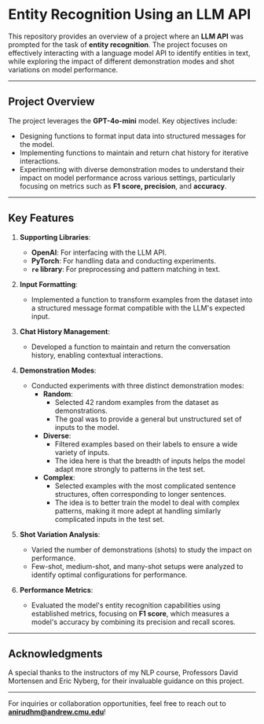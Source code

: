 # Entity Recognition Using an LLM API

This repository provides an overview of a project where an **LLM API** was prompted for the task of **entity recognition**. The project focuses on effectively interacting with a language model API to identify entities in text, while exploring the impact of different demonstration modes and shot variations on model performance.

---

## Project Overview

The project leverages the **GPT-4o-mini** model. Key objectives include:
- Designing functions to format input data into structured messages for the model.
- Implementing functions to maintain and return chat history for iterative interactions.
- Experimenting with diverse demonstration modes to understand their impact on model performance across various settings, particularly focusing on metrics such as **F1 score, precision**, and **accuracy**.

---

## Key Features

1. **Supporting Libraries**:
   - **OpenAI**: For interfacing with the LLM API.
   - **PyTorch**: For handling data and conducting experiments.
   - **`re` library**: For preprocessing and pattern matching in text.

2. **Input Formatting**:
   - Implemented a function to transform examples from the dataset into a structured message format compatible with the LLM's expected input.

3. **Chat History Management**:
   - Developed a function to maintain and return the conversation history, enabling contextual interactions.

4. **Demonstration Modes**:
   - Conducted experiments with three distinct demonstration modes:
     - **Random**:
       - Selected 42 random examples from the dataset as demonstrations.
       - The goal was to provide a general but unstructured set of inputs to the model.
     - **Diverse**:
       - Filtered examples based on their labels to ensure a wide variety of inputs.
       - The idea here is that the breadth of inputs helps the model adapt more strongly to patterns in the test set.
     - **Complex**:
       - Selected examples with the most complicated sentence structures, often corresponding to longer sentences.
       - The idea is to better train the model to deal with complex patterns, making it more adept at handling similarly complicated inputs in the test set.

6. **Shot Variation Analysis**:
   - Varied the number of demonstrations (shots) to study the impact on performance.
   - Few-shot, medium-shot, and many-shot setups were analyzed to identify optimal configurations for performance.

7. **Performance Metrics**:
   - Evaluated the model's entity recognition capabilities using established metrics, focusing on **F1 score**, which measures a model's accuracy by combining its precision and recall scores.

---

## Acknowledgments

A special thanks to the instructors of my NLP course, Professors David Mortensen and Eric Nyberg, for their invaluable guidance on this project.

---

For inquiries or collaboration opportunities, feel free to reach out to **anirudhm@andrew.cmu.edu**!
